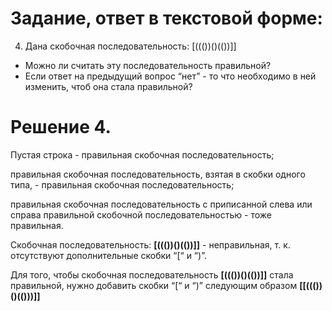 # **Задание, ответ в текстовой форме:**

4. Дана скобочная последовательность: [((())()(())]]

- Можно ли считать эту последовательность правильной?
- Если ответ на предыдущий вопрос “нет” - то что необходимо в ней изменить, чтоб она стала правильной?

# **Решение 4.**

Пустая строка - правильная скобочная последовательность;

правильная скобочная последовательность, взятая в скобки одного типа, - правильная скобочная последовательность;

правильная скобочная последовательность с приписанной слева или справа правильной скобочной последовательностью - тоже правильная.

Скобочная последовательность: **[((())()(())]]** - неправильная, т. к. отсутствуют дополнительные скобки “[“ и “)”.

Для того, чтобы скобочная последовательность **[((())()(())]]** стала правильной, нужно добавить скобки “[“ и “)” следующим образом
**[[((())()(()))]]**